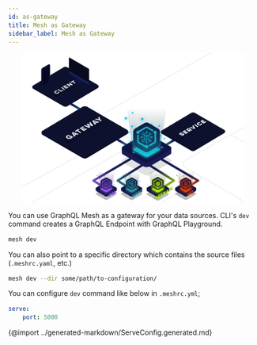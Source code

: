 ```yaml
---
id: as-gateway
title: Mesh as Gateway
sidebar_label: Mesh as Gateway
---
```


<p align="center">
  <img src="/img/as-gateway.png" width="450" alt="Apollo Federation" />
  <br/>
</p>

You can use GraphQL Mesh as a gateway for your data sources. CLI's `dev` command creates a GraphQL Endpoint with GraphQL Playground.

```bash
mesh dev
```
You can also point to a specific directory which contains the source files (`.meshrc.yaml`, etc.)

```bash
mesh dev --dir some/path/to-configuration/
```

You can configure `dev` command like below in `.meshrc.yml`;

```yaml
serve:
    port: 5000
```

{@import ../generated-markdown/ServeConfig.generated.md}

